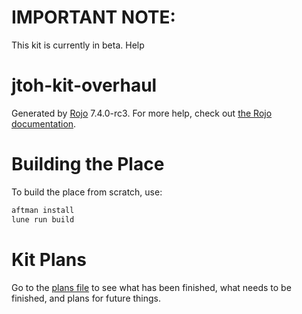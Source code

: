 # IMPORTANT NOTE:

This kit is currently in beta. Help

# jtoh-kit-overhaul

Generated by [Rojo](https://github.com/rojo-rbx/rojo) 7.4.0-rc3.
For more help, check out [the Rojo documentation](https://rojo.space/docs).

# Building the Place

To build the place from scratch, use:

```bash
aftman install
lune run build
```

# Kit Plans

Go to the [plans file](./PLANS.md) to see what has been finished, what needs to be finished, and plans for future things.
